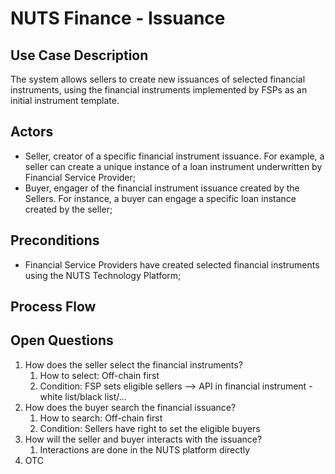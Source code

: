 # NUTS Finance - Issuance

## Use Case Description

The system allows sellers to create new issuances of selected financial instruments, using the financial instruments implemented by FSPs as an initial instrument template.

## Actors

* Seller, creator of a specific financial instrument issuance. For example, a seller can create a unique instance of a loan instrument underwritten by Financial Service Provider; 
* Buyer, engager of the financial instrument issuance created by the Sellers. For instance, a buyer can engage a specific loan instance created by the seller;

## Preconditions

* Financial Service Providers have created selected financial instruments using the NUTS Technology Platform;

## Process Flow

## Open Questions

1. How does the seller select the financial instruments?
   1. How to select: Off-chain first
   2. Condition: FSP sets eligible sellers  --&gt; API in financial instrument - white list/black list/...
2. How does the buyer search the financial issuance?
   1. How to search: Off-chain first
   2. Condition: Sellers have right to set the eligible buyers
3. How will the seller and buyer interacts with the issuance?
   1. Interactions are done in the NUTS platform directly
4. OTC


